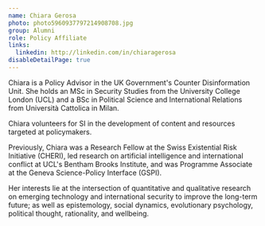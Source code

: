 ```yaml
---
name: Chiara Gerosa
photo: photo5960937797214908708.jpg
group: Alumni
role: Policy Affiliate
links:
  linkedin: http://linkedin.com/in/chiaragerosa
disableDetailPage: true
---
```

Chiara is a Policy Advisor in the UK Government's Counter Disinformation Unit. She holds an MSc in Security Studies from the University College London (UCL) and a BSc in Political Science and International Relations from Università Cattolica in Milan. 

Chiara volunteers for SI in the development of content and resources targeted at policymakers. 

Previously, Chiara was a Research Fellow at the Swiss Existential Risk Initiative (CHERI), led research on artificial intelligence and international conflict at UCL's Bentham Brooks Institute, and was Programme Associate at the Geneva Science-Policy Interface (GSPI). 

Her interests lie at the intersection of quantitative and qualitative research on emerging technology and international security to improve the long-term future; as well as epistemology, social dynamics, evolutionary psychology, political thought, rationality, and wellbeing.